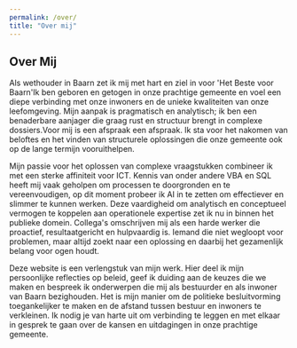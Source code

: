 ```yaml
---
permalink: /over/
title: "Over mij"
---
```


## Over Mij

Als wethouder in Baarn zet ik mij met hart en ziel in voor 'Het Beste voor Baarn'Ik ben geboren en getogen in onze prachtige gemeente en voel een diepe verbinding met onze inwoners en de unieke kwaliteiten van onze leefomgeving. Mijn aanpak is pragmatisch en analytisch; ik ben een benaderbare aanjager die graag rust en structuur brengt in complexe dossiers.Voor mij is een afspraak een afspraak. Ik sta voor het nakomen van beloftes en het vinden van structurele oplossingen die onze gemeente ook op de lange termijn vooruithelpen.

Mijn passie voor het oplossen van complexe vraagstukken combineer ik met een sterke affiniteit voor ICT. Kennis van onder andere VBA en SQL heeft mij vaak geholpen om processen te doorgronden en te vereenvoudigen, op dit moment probeer ik AI in te zetten om effectiever en slimmer te kunnen werken. Deze vaardigheid om analytisch en conceptueel vermogen te koppelen aan operationele expertise zet ik nu in binnen het publieke domein. Collega's omschrijven mij als een harde werker die proactief, resultaatgericht en hulpvaardig is. Iemand die niet wegloopt voor problemen, maar altijd zoekt naar een oplossing en daarbij het gezamenlijk belang voor ogen houdt.

Deze website is een verlengstuk van mijn werk. Hier deel ik mijn persoonlijke reflecties op beleid, geef ik duiding aan de keuzes die we maken en bespreek ik onderwerpen die mij als bestuurder en als inwoner van Baarn bezighouden. Het is mijn manier om de politieke besluitvorming toegankelijker te maken en de afstand tussen bestuur en inwoners te verkleinen. Ik nodig je van harte uit om verbinding te leggen en met elkaar in gesprek te gaan over de kansen en uitdagingen in onze prachtige gemeente.
